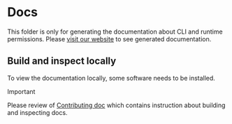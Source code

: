 # Docs

This folder is only for generating the documentation about CLI and runtime permissions.
Please [visit our website][gh-pages] to see generated documentation.

[gh-pages]: https://2bndy5.github.io/mk-pass

## Build and inspect locally

To view the documentation locally, some software needs to be installed.

> [!IMPORTANT]
> Please review of [Contributing doc](../CONTRIBUTING.md)
> which contains instruction about building and inspecting docs.
